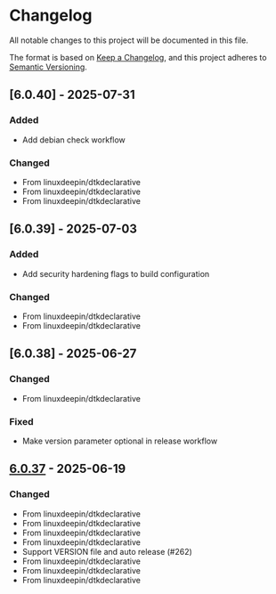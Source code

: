 # Changelog

All notable changes to this project will be documented in this file.

The format is based on [Keep a Changelog](https://keepachangelog.com/en/1.0.0/),
and this project adheres to [Semantic Versioning](https://semver.org/spec/v2.0.0.html).

## [6.0.40] - 2025-07-31

### Added

- Add debian check workflow

### Changed

- From linuxdeepin/dtkdeclarative
- From linuxdeepin/dtkdeclarative
- From linuxdeepin/dtkdeclarative

## [6.0.39] - 2025-07-03

### Added

- Add security hardening flags to build configuration

### Changed

- From linuxdeepin/dtkdeclarative
- From linuxdeepin/dtkdeclarative

## [6.0.38] - 2025-06-27

### Changed

- From linuxdeepin/dtkdeclarative

### Fixed

- Make version parameter optional in release workflow

## [6.0.37] - 2025-06-19

### Changed

- From linuxdeepin/dtkdeclarative
- From linuxdeepin/dtkdeclarative
- From linuxdeepin/dtkdeclarative
- From linuxdeepin/dtkdeclarative
- Support VERSION file and auto release (#262)
- From linuxdeepin/dtkdeclarative
- From linuxdeepin/dtkdeclarative
- From linuxdeepin/dtkdeclarative

[6.0.37]: https://github.com/linuxdeepin/dtk6declarative/compare/6.0.36..6.0.37

<!-- generated by git-cliff -->
